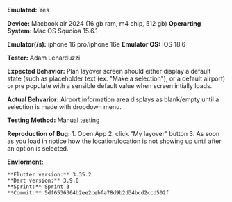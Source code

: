 **Emulated:** Yes

**Device:** Macbook air 2024 (16 gb ram, m4 chip, 512 gb)
**Operarting System:** Mac OS Squoioa 15.6.1

**Emulator(/s):** iphone 16 pro/iphone 16e
**Emulator OS:** IOS 18.6

**Tester:** Adam Lenarduzzi

**Expected Behavior:** Plan layover screen should either display a default state (such as placeholder text (ex. "Make a selection"), or a default airport) or pre populate with a sensible default value when screen intially loads. 

**Actual Behvarior:** Airport information area displays as blank/empty until a selection is made with dropdown menu. 

**Testing Method:** Manual testing

**Reproduction of Bug:** 1. Open App
                        2. click "My layover" button
                        3. As soon as you load in notice how the location/location is not showing up until after an option is selected.
                        

__Enviorment:__

    **Flutter version:** 3.35.2
    **Dart version:** 3.9.0
    **Sprint:** Sprint 3
    **Commit:** 5df6536364b2ee2cebfa78d9b2d34bcd2ccd502f